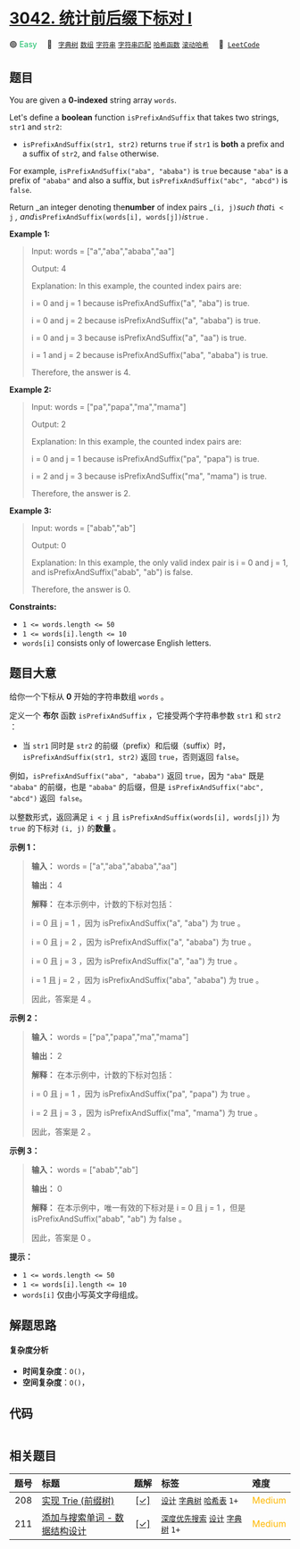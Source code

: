 # [3042. 统计前后缀下标对 I](https://leetcode.com/problems/count-prefix-and-suffix-pairs-i)

🟢 <font color=#15bd66>Easy</font>&emsp; 🔖&ensp; [`字典树`](/outline/tag/trie.md) [`数组`](/outline/tag/array.md) [`字符串`](/outline/tag/string.md) [`字符串匹配`](/outline/tag/string-matching.md) [`哈希函数`](/outline/tag/hash-function.md) [`滚动哈希`](/outline/tag/rolling-hash.md)&emsp; 🔗&ensp;[`LeetCode`](https://leetcode.com/problems/count-prefix-and-suffix-pairs-i)

## 题目

You are given a **0-indexed** string array `words`.

Let's define a **boolean** function `isPrefixAndSuffix` that takes two
strings, `str1` and `str2`:

  * `isPrefixAndSuffix(str1, str2)` returns `true` if `str1` is **both** a prefix and a suffix of `str2`, and `false` otherwise.

For example, `isPrefixAndSuffix("aba", "ababa")` is `true` because `"aba"` is
a prefix of `"ababa"` and also a suffix, but `isPrefixAndSuffix("abc",
"abcd")` is `false`.

Return _an integer denoting the**number** of index pairs _`(i, j)`_such
that_`i < j` _, and_`isPrefixAndSuffix(words[i], words[j])`_is_`true` _._



**Example 1:**

> Input: words = ["a","aba","ababa","aa"]
> 
> Output: 4
> 
> Explanation: In this example, the counted index pairs are:
> 
> i = 0 and j = 1 because isPrefixAndSuffix("a", "aba") is true.
> 
> i = 0 and j = 2 because isPrefixAndSuffix("a", "ababa") is true.
> 
> i = 0 and j = 3 because isPrefixAndSuffix("a", "aa") is true.
> 
> i = 1 and j = 2 because isPrefixAndSuffix("aba", "ababa") is true.
> 
> Therefore, the answer is 4.

**Example 2:**

> Input: words = ["pa","papa","ma","mama"]
> 
> Output: 2
> 
> Explanation: In this example, the counted index pairs are:
> 
> i = 0 and j = 1 because isPrefixAndSuffix("pa", "papa") is true.
> 
> i = 2 and j = 3 because isPrefixAndSuffix("ma", "mama") is true.
> 
> Therefore, the answer is 2.  

**Example 3:**

> Input: words = ["abab","ab"]
> 
> Output: 0
> 
> Explanation: In this example, the only valid index pair is i = 0 and j = 1, and isPrefixAndSuffix("abab", "ab") is false.
> 
> Therefore, the answer is 0.



**Constraints:**

  * `1 <= words.length <= 50`
  * `1 <= words[i].length <= 10`
  * `words[i]` consists only of lowercase English letters.


## 题目大意

给你一个下标从 **0** 开始的字符串数组 `words` 。

定义一个 **布尔** 函数 `isPrefixAndSuffix` ，它接受两个字符串参数 `str1` 和 `str2` ：

  * 当 `str1` 同时是 `str2` 的前缀（prefix）和后缀（suffix）时，`isPrefixAndSuffix(str1, str2)` 返回 `true`，否则返回 `false`。

例如，`isPrefixAndSuffix("aba", "ababa")` 返回 `true`，因为 `"aba"` 既是 `"ababa"`
的前缀，也是 `"ababa"` 的后缀，但是 `isPrefixAndSuffix("abc", "abcd")` 返回` false`。

以整数形式，返回满足 `i < j` 且 `isPrefixAndSuffix(words[i], words[j])` 为 `true` 的下标对
`(i, j)` 的**数量** 。



**示例 1：**

> 
> 
> 
> 
> 
> **输入：** words = ["a","aba","ababa","aa"]
> 
> **输出：** 4
> 
> **解释：** 在本示例中，计数的下标对包括：
> 
> i = 0 且 j = 1 ，因为 isPrefixAndSuffix("a", "aba") 为 true 。
> 
> i = 0 且 j = 2 ，因为 isPrefixAndSuffix("a", "ababa") 为 true 。
> 
> i = 0 且 j = 3 ，因为 isPrefixAndSuffix("a", "aa") 为 true 。
> 
> i = 1 且 j = 2 ，因为 isPrefixAndSuffix("aba", "ababa") 为 true 。
> 
> 因此，答案是 4 。

**示例 2：**

> 
> 
> 
> 
> 
> **输入：** words = ["pa","papa","ma","mama"]
> 
> **输出：** 2
> 
> **解释：** 在本示例中，计数的下标对包括：
> 
> i = 0 且 j = 1 ，因为 isPrefixAndSuffix("pa", "papa") 为 true 。
> 
> i = 2 且 j = 3 ，因为 isPrefixAndSuffix("ma", "mama") 为 true 。
> 
> 因此，答案是 2 。

**示例 3：**

> 
> 
> 
> 
> 
> **输入：** words = ["abab","ab"]
> 
> **输出：** 0
> 
> **解释：** 在本示例中，唯一有效的下标对是 i = 0 且 j = 1 ，但是 isPrefixAndSuffix("abab", "ab") 为 false 。
> 
> 因此，答案是 0 。



**提示：**

  * `1 <= words.length <= 50`
  * `1 <= words[i].length <= 10`
  * `words[i]` 仅由小写英文字母组成。


## 解题思路

#### 复杂度分析

- **时间复杂度**：`O()`，
- **空间复杂度**：`O()`，

## 代码

```javascript

```

## 相关题目

<!-- prettier-ignore -->
| 题号 | 标题 | 题解 | 标签 | 难度 |
| :------: | :------ | :------: | :------ | :------ |
| 208 | [实现 Trie (前缀树)](https://leetcode.com/problems/implement-trie-prefix-tree) | [[✓]](/problem/0208) |  [`设计`](/outline/tag/design.md) [`字典树`](/outline/tag/trie.md) [`哈希表`](/outline/tag/hash-table.md) `1+` | <font color=#ffb800>Medium</font> |
| 211 | [添加与搜索单词 - 数据结构设计](https://leetcode.com/problems/design-add-and-search-words-data-structure) | [[✓]](/problem/0211) |  [`深度优先搜索`](/outline/tag/depth-first-search.md) [`设计`](/outline/tag/design.md) [`字典树`](/outline/tag/trie.md) `1+` | <font color=#ffb800>Medium</font> |

<style>
.blue {
    background-color: #096dd9;
    padding: 0.25rem 0.5rem;
    margin: 0;
    font-size: 0.85em;
    border-radius: 3px;
    color: white;
    font-weight: 500;
}
table th:first-of-type { width: 10%; }
table th:nth-of-type(2) { width: 35%; }
table th:nth-of-type(3) { width: 10%; }
table th:nth-of-type(4) { width: 35%; }
table th:nth-of-type(5) { width: 10%; }
</style>
